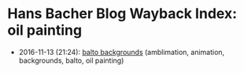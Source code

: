 # Hans Bacher Blog Wayback Index: oil painting

* 2016-11-13 (21:24): [balto backgrounds](https://web.archive.org/web/https://one1more2time3.wordpress.com/2016/11/13/balto-backgrounds/) (amblimation, animation, backgrounds, balto, oil painting)